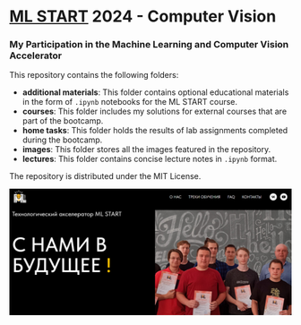 # [ML START](https://mlstart.ru/#rec800779511) 2024 - Computer Vision  
### My Participation in the Machine Learning and Computer Vision Accelerator  

This repository contains the following folders:  
- **additional materials**: This folder contains optional educational materials in the form of `.ipynb` notebooks for the ML START course.  
- **courses**: This folder includes my solutions for external courses that are part of the bootcamp.  
- **home tasks**: This folder holds the results of lab assignments completed during the bootcamp.  
- **images**: This folder stores all the images featured in the repository.  
- **lectures**: This folder contains concise lecture notes in `.ipynb` format.  

The repository is distributed under the MIT License. 

![](images/ML-START.png)
